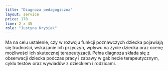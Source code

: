 ```yaml
---
title: "Diagnoza pedagogiczna"
layout: service
price: 170
time: 2 x 45
role: "Justyna Krysiak"
---
```


Ma na celu ustalenie, czy w rozwoju funkcji poznawczych dziecka pojawiają się trudności, wskazanie ich przyczyn, wpływu na życie dziecka oraz ocenę możliwości ich skutecznej terapeutyzacji. Pełna diagnoza składa się z obserwacji dziecka podczas pracy i zabawy w gabinecie terapeutycznym, cyklu testów oraz wywiadów z dzieckiem i rodzicami.

